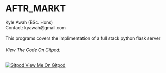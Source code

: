 # AFTR_MARKT
<p>
Kyle Awah (BSc. Hons)
<br>
Contact: kyawah@gmail.com
<br><br>
This programs covers the implimentation of a full stack python flask server
</p>

###### View The Code On Gitpod:
[![Gitpod View Me On Gitpod](https://img.shields.io/badge/Gitpod-Ready--to--Code-blue?logo=gitpod)](https://gitpod.io/#https://github.com/kylehalo/aftrmarkt.git) 
